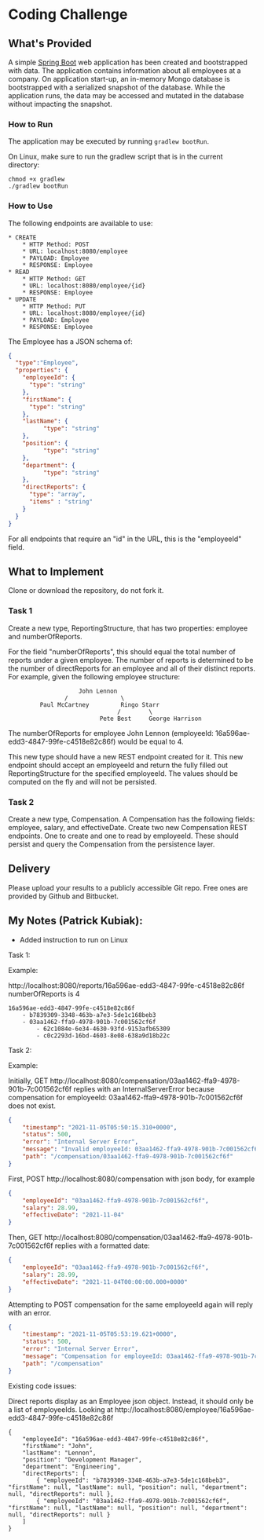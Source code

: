 # Coding Challenge
## What's Provided
A simple [Spring Boot](https://projects.spring.io/spring-boot/) web application has been created and bootstrapped 
with data. The application contains information about all employees at a company. On application start-up, an in-memory 
Mongo database is bootstrapped with a serialized snapshot of the database. While the application runs, the data may be
accessed and mutated in the database without impacting the snapshot.

### How to Run
The application may be executed by running `gradlew bootRun`.

On Linux, make sure to run the gradlew script that is in the current directory:
```
chmod +x gradlew
./gradlew bootRun
```

### How to Use
The following endpoints are available to use:
```
* CREATE
    * HTTP Method: POST 
    * URL: localhost:8080/employee
    * PAYLOAD: Employee
    * RESPONSE: Employee
* READ
    * HTTP Method: GET 
    * URL: localhost:8080/employee/{id}
    * RESPONSE: Employee
* UPDATE
    * HTTP Method: PUT 
    * URL: localhost:8080/employee/{id}
    * PAYLOAD: Employee
    * RESPONSE: Employee
```
The Employee has a JSON schema of:
```json
{
  "type":"Employee",
  "properties": {
    "employeeId": {
      "type": "string"
    },
    "firstName": {
      "type": "string"
    },
    "lastName": {
          "type": "string"
    },
    "position": {
          "type": "string"
    },
    "department": {
          "type": "string"
    },
    "directReports": {
      "type": "array",
      "items" : "string"
    }
  }
}
```
For all endpoints that require an "id" in the URL, this is the "employeeId" field.

## What to Implement
Clone or download the repository, do not fork it.

### Task 1
Create a new type, ReportingStructure, that has two properties: employee and numberOfReports.

For the field "numberOfReports", this should equal the total number of reports under a given employee. The number of 
reports is determined to be the number of directReports for an employee and all of their distinct reports. For example, 
given the following employee structure:
```
                    John Lennon
                /               \
         Paul McCartney         Ringo Starr
                               /        \
                          Pete Best     George Harrison
```
The numberOfReports for employee John Lennon (employeeId: 16a596ae-edd3-4847-99fe-c4518e82c86f) would be equal to 4. 

This new type should have a new REST endpoint created for it. This new endpoint should accept an employeeId and return 
the fully filled out ReportingStructure for the specified employeeId. The values should be computed on the fly and will 
not be persisted.

### Task 2
Create a new type, Compensation. A Compensation has the following fields: employee, salary, and effectiveDate. Create 
two new Compensation REST endpoints. One to create and one to read by employeeId. These should persist and query the 
Compensation from the persistence layer.

## Delivery
Please upload your results to a publicly accessible Git repo. Free ones are provided by Github and Bitbucket.


## My Notes (Patrick Kubiak):
- Added instruction to run on Linux

Task 1:

Example:

http://localhost:8080/reports/16a596ae-edd3-4847-99fe-c4518e82c86f  
numberOfReports is 4
```
16a596ae-edd3-4847-99fe-c4518e82c86f
    - b7839309-3348-463b-a7e3-5de1c168beb3
    - 03aa1462-ffa9-4978-901b-7c001562cf6f
        - 62c1084e-6e34-4630-93fd-9153afb65309
        - c0c2293d-16bd-4603-8e08-638a9d18b22c
```

Task 2:

Example:

Initially, GET http://localhost:8080/compensation/03aa1462-ffa9-4978-901b-7c001562cf6f replies with an
InternalServerError because compensation for employeeId: 03aa1462-ffa9-4978-901b-7c001562cf6f does not exist.
```json
{
    "timestamp": "2021-11-05T05:50:15.310+0000",
    "status": 500,
    "error": "Internal Server Error",
    "message": "Invalid employeeId: 03aa1462-ffa9-4978-901b-7c001562cf6f",
    "path": "/compensation/03aa1462-ffa9-4978-901b-7c001562cf6f"
}
```

First, POST http://localhost:8080/compensation with json body, for example
```json
{
    "employeeId": "03aa1462-ffa9-4978-901b-7c001562cf6f",
    "salary": 28.99,
    "effectiveDate": "2021-11-04"
}
```

Then, GET http://localhost:8080/compensation/03aa1462-ffa9-4978-901b-7c001562cf6f replies with a formatted date:
```json
{
    "employeeId": "03aa1462-ffa9-4978-901b-7c001562cf6f",
    "salary": 28.99,
    "effectiveDate": "2021-11-04T00:00:00.000+0000"
}
```

Attempting to POST compensation for the same employeeId again will reply with an error.
```json
{
    "timestamp": "2021-11-05T05:53:19.621+0000",
    "status": 500,
    "error": "Internal Server Error",
    "message": "Compensation for employeeId: 03aa1462-ffa9-4978-901b-7c001562cf6f already exists!",
    "path": "/compensation"
}
```

Existing code issues:

Direct reports display as an Employee json object. Instead, it should only be a list of employeeIds.
Looking at http://localhost:8080/employee/16a596ae-edd3-4847-99fe-c4518e82c86f
```
{
    "employeeId": "16a596ae-edd3-4847-99fe-c4518e82c86f",
    "firstName": "John",
    "lastName": "Lennon",
    "position": "Development Manager",
    "department": "Engineering",
    "directReports": [
        { "employeeId": "b7839309-3348-463b-a7e3-5de1c168beb3", "firstName": null, "lastName": null, "position": null, "department": null, "directReports": null },
        { "employeeId": "03aa1462-ffa9-4978-901b-7c001562cf6f", "firstName": null, "lastName": null, "position": null, "department": null, "directReports": null }
    ]
}
```
